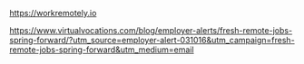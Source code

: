 https://workremotely.io

https://www.virtualvocations.com/blog/employer-alerts/fresh-remote-jobs-spring-forward/?utm_source=employer-alert-031016&utm_campaign=fresh-remote-jobs-spring-forward&utm_medium=email
